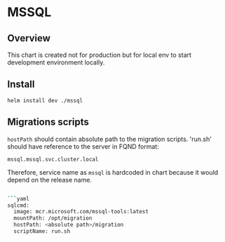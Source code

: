# MSSQL

## Overview

This chart is created not for production but for local env to start development environment locally.

## Install

```shell
helm install dev ./mssql
```

## Migrations scripts

`hostPath` should contain absolute path to the migration scripts.
'run.sh' should have reference to the server in FQND format:
```
mssql.mssql.svc.cluster.local
```

Therefore, service name as `mssql` is hardcoded in chart because it would depend on the release name.


```bash

```yaml
sqlcmd:
  image: mcr.microsoft.com/mssql-tools:latest
  mountPath: /opt/migration
  hostPath: <absolute path>/migration
  scriptName: run.sh
```